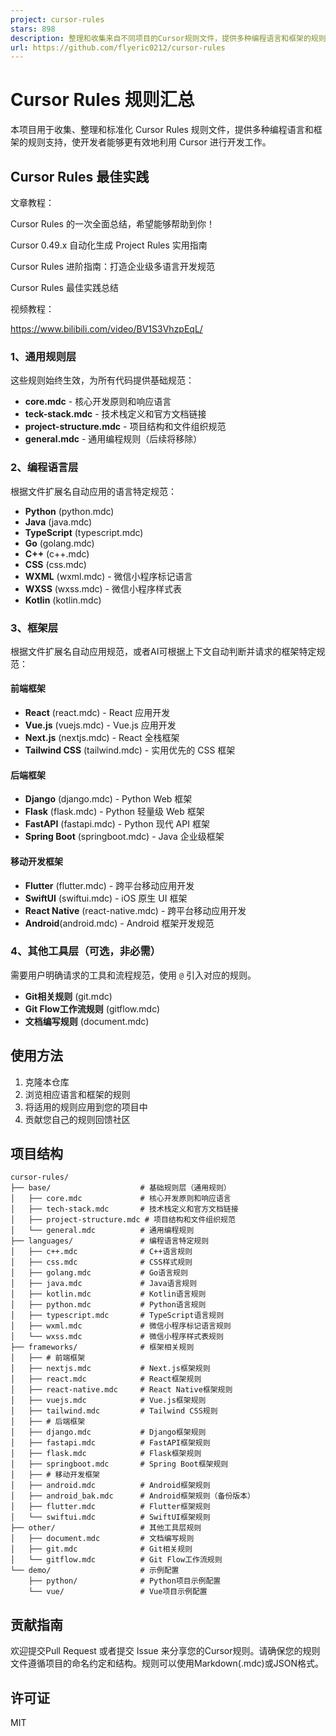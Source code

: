 ```yaml
---
project: cursor-rules
stars: 898
description: 整理和收集来自不同项目的Cursor规则文件，提供多种编程语言和框架的规则支持。
url: https://github.com/flyeric0212/cursor-rules
---
```


Cursor Rules 规则汇总
=================

本项目用于收集、整理和标准化 Cursor Rules 规则文件，提供多种编程语言和框架的规则支持，使开发者能够更有效地利用 Cursor 进行开发工作。

Cursor Rules 最佳实践
-----------------

文章教程：

Cursor Rules 的一次全面总结，希望能够帮助到你！

Cursor 0.49.x 自动化生成 Project Rules 实用指南

Cursor Rules 进阶指南：打造企业级多语言开发规范

Cursor Rules 最佳实践总结

视频教程：

https://www.bilibili.com/video/BV1S3VhzpEqL/

### 1、通用规则层

这些规则始终生效，为所有代码提供基础规范：

-   **core.mdc** - 核心开发原则和响应语言
-   **teck-stack.mdc** - 技术栈定义和官方文档链接
-   **project-structure.mdc** - 项目结构和文件组织规范
-   **general.mdc** - 通用编程规则（后续将移除）

### 2、编程语言层

根据文件扩展名自动应用的语言特定规范：

-   **Python** (python.mdc)
-   **Java** (java.mdc)
-   **TypeScript** (typescript.mdc)
-   **Go** (golang.mdc)
-   **C++** (c++.mdc)
-   **CSS** (css.mdc)
-   **WXML** (wxml.mdc) - 微信小程序标记语言
-   **WXSS** (wxss.mdc) - 微信小程序样式表
-   **Kotlin** (kotlin.mdc)

### 3、框架层

根据文件扩展名自动应用规范，或者AI可根据上下文自动判断并请求的框架特定规范：

#### 前端框架

-   **React** (react.mdc) - React 应用开发
-   **Vue.js** (vuejs.mdc) - Vue.js 应用开发
-   **Next.js** (nextjs.mdc) - React 全栈框架
-   **Tailwind CSS** (tailwind.mdc) - 实用优先的 CSS 框架

#### 后端框架

-   **Django** (django.mdc) - Python Web 框架
-   **Flask** (flask.mdc) - Python 轻量级 Web 框架
-   **FastAPI** (fastapi.mdc) - Python 现代 API 框架
-   **Spring Boot** (springboot.mdc) - Java 企业级框架

#### 移动开发框架

-   **Flutter** (flutter.mdc) - 跨平台移动应用开发
-   **SwiftUI** (swiftui.mdc) - iOS 原生 UI 框架
-   **React Native** (react-native.mdc) - 跨平台移动应用开发
-   **Android**(android.mdc) - Android 框架开发规范

### 4、其他工具层（可选，非必需）

需要用户明确请求的工具和流程规范，使用 `@` 引入对应的规则。

-   **Git相关规则** (git.mdc)
-   **Git Flow工作流规则** (gitflow.mdc)
-   **文档编写规则** (document.mdc)

使用方法
----

1.  克隆本仓库
2.  浏览相应语言和框架的规则
3.  将适用的规则应用到您的项目中
4.  贡献您自己的规则回馈社区

项目结构
----

```
cursor-rules/
├── base/                    # 基础规则层（通用规则）
│   ├── core.mdc             # 核心开发原则和响应语言
│   ├── tech-stack.mdc       # 技术栈定义和官方文档链接
│   ├── project-structure.mdc # 项目结构和文件组织规范
│   └── general.mdc          # 通用编程规则
├── languages/               # 编程语言特定规则
│   ├── c++.mdc              # C++语言规则
│   ├── css.mdc              # CSS样式规则
│   ├── golang.mdc           # Go语言规则
│   ├── java.mdc             # Java语言规则
│   ├── kotlin.mdc           # Kotlin语言规则
│   ├── python.mdc           # Python语言规则
│   ├── typescript.mdc       # TypeScript语言规则
│   ├── wxml.mdc             # 微信小程序标记语言规则
│   └── wxss.mdc             # 微信小程序样式表规则
├── frameworks/              # 框架相关规则
│   ├── # 前端框架
│   ├── nextjs.mdc           # Next.js框架规则
│   ├── react.mdc            # React框架规则
│   ├── react-native.mdc     # React Native框架规则
│   ├── vuejs.mdc            # Vue.js框架规则
│   ├── tailwind.mdc         # Tailwind CSS规则
│   ├── # 后端框架
│   ├── django.mdc           # Django框架规则
│   ├── fastapi.mdc          # FastAPI框架规则
│   ├── flask.mdc            # Flask框架规则
│   ├── springboot.mdc       # Spring Boot框架规则
│   ├── # 移动开发框架
│   ├── android.mdc          # Android框架规则
│   ├── android_bak.mdc      # Android框架规则（备份版本）
│   ├── flutter.mdc          # Flutter框架规则
│   └── swiftui.mdc          # SwiftUI框架规则
├── other/                   # 其他工具层规则
│   ├── document.mdc         # 文档编写规则
│   ├── git.mdc              # Git相关规则
│   └── gitflow.mdc          # Git Flow工作流规则
└── demo/                    # 示例配置
    ├── python/              # Python项目示例配置
    └── vue/                 # Vue项目示例配置
```

贡献指南
----

欢迎提交Pull Request 或者提交 Issue 来分享您的Cursor规则。请确保您的规则文件遵循项目的命名约定和结构。规则可以使用Markdown(.mdc)或JSON格式。

许可证
---

MIT
